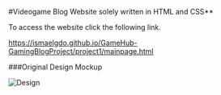 
#Videogame Blog Website solely written in HTML and CSS**

To access the website click the following link.

https://ismaelgdo.github.io/GameHub-GamingBlogProject/project1/mainpage.html


###Original Design Mockup

![Design](https://i.imgur.com/HZGypsO.jpg)
